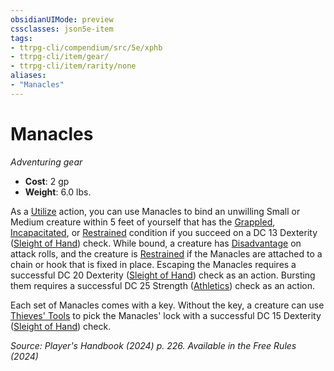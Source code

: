```yaml
---
obsidianUIMode: preview
cssclasses: json5e-item
tags:
- ttrpg-cli/compendium/src/5e/xphb
- ttrpg-cli/item/gear/
- ttrpg-cli/item/rarity/none
aliases: 
- "Manacles"
---
```

# Manacles
*Adventuring gear*  


- **Cost**: 2 gp
- **Weight**: 6.0 lbs.

As a [Utilize](Misc%20Files/CLI/rules/actions.md#Utilize) action, you can use Manacles to bind an unwilling Small or Medium creature within 5 feet of yourself that has the [Grappled](Misc%20Files/CLI/rules/conditions.md#Grappled), [Incapacitated](Misc%20Files/CLI/rules/conditions.md#Incapacitated), or [Restrained](Misc%20Files/CLI/rules/conditions.md#Restrained) condition if you succeed on a DC 13 Dexterity ([Sleight of Hand](Misc%20Files/CLI/rules/skills.md#Sleight%20of%20Hand)) check. While bound, a creature has [Disadvantage](Misc%20Files/CLI/rules/variant-rules/disadvantage-xphb.md) on attack rolls, and the creature is [Restrained](Misc%20Files/CLI/rules/conditions.md#Restrained) if the Manacles are attached to a chain or hook that is fixed in place. Escaping the Manacles requires a successful DC 20 Dexterity ([Sleight of Hand](Misc%20Files/CLI/rules/skills.md#Sleight%20of%20Hand)) check as an action. Bursting them requires a successful DC 25 Strength ([Athletics](Misc%20Files/CLI/rules/skills.md#Athletics)) check as an action.

Each set of Manacles comes with a key. Without the key, a creature can use [Thieves' Tools](Misc%20Files/CLI/compendium/items/thieves-tools-xphb.md) to pick the Manacles' lock with a successful DC 15 Dexterity ([Sleight of Hand](Misc%20Files/CLI/rules/skills.md#Sleight%20of%20Hand)) check.

*Source: Player's Handbook (2024) p. 226. Available in the Free Rules (2024)*